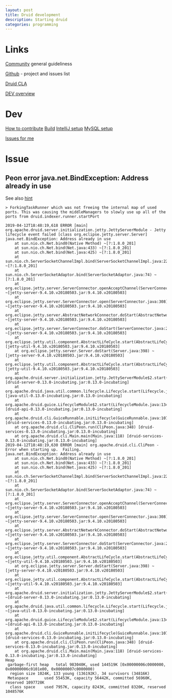 ```yaml
---
layout: post
title: Druid development
description: Starting druid 
categories: programming
---
```


Links
=====  

[Community](http://druid.io/community/) general guideliness  

[Github](https://github.com/apache/incubator-druid/blob/master/CONTRIBUTING.md) - project and issues list

[Druid CLA](http://druid.io/community/cla.html)

[DEV overview](http://druid.io/docs/latest/development/overview.html)


Dev
===
[How to contribute](https://github.com/apache/incubator-druid/blob/master/CONTRIBUTING.md)
[Build](https://github.com/apache/incubator-druid/blob/master/docs/content/development/build.md)
[IntelliJ setup](https://github.com/apache/incubator-druid/blob/master/INTELLIJ_SETUP.md)
[MySQL setup](https://github.com/apache/incubator-druid/blob/master/docs/content/development/extensions-core/mysql.md)


[Issues for me](https://github.com/apache/incubator-druid/issues?q=is%3Aopen+is%3Aissue+label%3A%22Difficulty+-+Easy%22)

Issue
===
Peon error java.net.BindException: Address already in use
---
See also [hint](https://groups.google.com/d/msg/druid-user/UJo0OUBxxF8/AuNKrvrIAgAJ)  

	> ForkingTaskRunner which was not freeing the internal map of used ports. This was causing the middleManagers to slowly use up all of the ports from druid.indexer.runner.startPort 

```
2019-04-12T18:48:19,618 ERROR [main] org.apache.druid.server.initialization.jetty.JettyServerModule - Jetty lifecycle event failed [class org.eclipse.jetty.server.Server]
java.net.BindException: Address already in use
	at sun.nio.ch.Net.bind0(Native Method) ~[?:1.8.0_201]
	at sun.nio.ch.Net.bind(Net.java:433) ~[?:1.8.0_201]
	at sun.nio.ch.Net.bind(Net.java:425) ~[?:1.8.0_201]
	at sun.nio.ch.ServerSocketChannelImpl.bind(ServerSocketChannelImpl.java:223) ~[?:1.8.0_201]
	at sun.nio.ch.ServerSocketAdaptor.bind(ServerSocketAdaptor.java:74) ~[?:1.8.0_201]
	at org.eclipse.jetty.server.ServerConnector.openAcceptChannel(ServerConnector.java:340) ~[jetty-server-9.4.10.v20180503.jar:9.4.10.v20180503]
	at org.eclipse.jetty.server.ServerConnector.open(ServerConnector.java:308) ~[jetty-server-9.4.10.v20180503.jar:9.4.10.v20180503]
	at org.eclipse.jetty.server.AbstractNetworkConnector.doStart(AbstractNetworkConnector.java:80) ~[jetty-server-9.4.10.v20180503.jar:9.4.10.v20180503]
	at org.eclipse.jetty.server.ServerConnector.doStart(ServerConnector.java:244) ~[jetty-server-9.4.10.v20180503.jar:9.4.10.v20180503]
	at org.eclipse.jetty.util.component.AbstractLifeCycle.start(AbstractLifeCycle.java:68) [jetty-util-9.4.10.v20180503.jar:9.4.10.v20180503]
	at org.eclipse.jetty.server.Server.doStart(Server.java:398) ~[jetty-server-9.4.10.v20180503.jar:9.4.10.v20180503]
	at org.eclipse.jetty.util.component.AbstractLifeCycle.start(AbstractLifeCycle.java:68) [jetty-util-9.4.10.v20180503.jar:9.4.10.v20180503]
	at org.apache.druid.server.initialization.jetty.JettyServerModule$2.start(JettyServerModule.java:383) [druid-server-0.13.0-incubating.jar:0.13.0-incubating]
	at org.apache.druid.java.util.common.lifecycle.Lifecycle.start(Lifecycle.java:311) [java-util-0.13.0-incubating.jar:0.13.0-incubating]
	at org.apache.druid.guice.LifecycleModule$2.start(LifecycleModule.java:134) [druid-api-0.13.0-incubating.jar:0.13.0-incubating]
	at org.apache.druid.cli.GuiceRunnable.initLifecycle(GuiceRunnable.java:107) [druid-services-0.13.0-incubating.jar:0.13.0-incubating]
	at org.apache.druid.cli.CliPeon.run(CliPeon.java:348) [druid-services-0.13.0-incubating.jar:0.13.0-incubating]
	at org.apache.druid.cli.Main.main(Main.java:118) [druid-services-0.13.0-incubating.jar:0.13.0-incubating]
2019-04-12T18:48:19,630 ERROR [main] org.apache.druid.cli.CliPeon - Error when starting up.  Failing.
java.net.BindException: Address already in use
	at sun.nio.ch.Net.bind0(Native Method) ~[?:1.8.0_201]
	at sun.nio.ch.Net.bind(Net.java:433) ~[?:1.8.0_201]
	at sun.nio.ch.Net.bind(Net.java:425) ~[?:1.8.0_201]
	at sun.nio.ch.ServerSocketChannelImpl.bind(ServerSocketChannelImpl.java:223) ~[?:1.8.0_201]
	at sun.nio.ch.ServerSocketAdaptor.bind(ServerSocketAdaptor.java:74) ~[?:1.8.0_201]
	at org.eclipse.jetty.server.ServerConnector.openAcceptChannel(ServerConnector.java:340) ~[jetty-server-9.4.10.v20180503.jar:9.4.10.v20180503]
	at org.eclipse.jetty.server.ServerConnector.open(ServerConnector.java:308) ~[jetty-server-9.4.10.v20180503.jar:9.4.10.v20180503]
	at org.eclipse.jetty.server.AbstractNetworkConnector.doStart(AbstractNetworkConnector.java:80) ~[jetty-server-9.4.10.v20180503.jar:9.4.10.v20180503]
	at org.eclipse.jetty.server.ServerConnector.doStart(ServerConnector.java:244) ~[jetty-server-9.4.10.v20180503.jar:9.4.10.v20180503]
	at org.eclipse.jetty.util.component.AbstractLifeCycle.start(AbstractLifeCycle.java:68) ~[jetty-util-9.4.10.v20180503.jar:9.4.10.v20180503]
	at org.eclipse.jetty.server.Server.doStart(Server.java:398) ~[jetty-server-9.4.10.v20180503.jar:9.4.10.v20180503]
	at org.eclipse.jetty.util.component.AbstractLifeCycle.start(AbstractLifeCycle.java:68) ~[jetty-util-9.4.10.v20180503.jar:9.4.10.v20180503]
	at org.apache.druid.server.initialization.jetty.JettyServerModule$2.start(JettyServerModule.java:383) ~[druid-server-0.13.0-incubating.jar:0.13.0-incubating]
	at org.apache.druid.java.util.common.lifecycle.Lifecycle.start(Lifecycle.java:311) ~[java-util-0.13.0-incubating.jar:0.13.0-incubating]
	at org.apache.druid.guice.LifecycleModule$2.start(LifecycleModule.java:134) ~[druid-api-0.13.0-incubating.jar:0.13.0-incubating]
	at org.apache.druid.cli.GuiceRunnable.initLifecycle(GuiceRunnable.java:107) [druid-services-0.13.0-incubating.jar:0.13.0-incubating]
	at org.apache.druid.cli.CliPeon.run(CliPeon.java:348) [druid-services-0.13.0-incubating.jar:0.13.0-incubating]
	at org.apache.druid.cli.Main.main(Main.java:118) [druid-services-0.13.0-incubating.jar:0.13.0-incubating]
Heap
 garbage-first heap   total 983040K, used 144519K [0x00000006c0000000, 0x00000006c0101e00, 0x00000007c0000000)
  region size 1024K, 133 young (136192K), 34 survivors (34816K)
 Metaspace       used 55453K, capacity 56442K, committed 56960K, reserved 1097728K
  class space    used 7957K, capacity 8243K, committed 8320K, reserved 1048576K

```